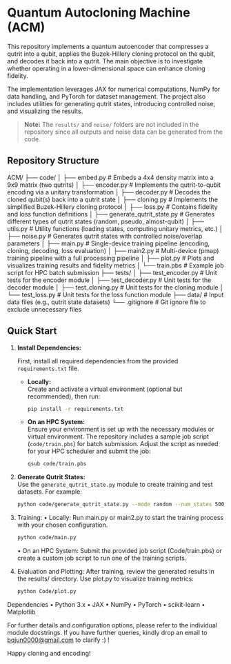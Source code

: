 # Quantum Autocloning Machine (ACM)

This repository implements a quantum autoencoder that compresses a qutrit into a qubit, applies the Buzek-Hillery cloning protocol on the qubit, and decodes it back into a qutrit. The main objective is to investigate whether operating in a lower-dimensional space can enhance cloning fidelity.

The implementation leverages JAX for numerical computations, NumPy for data handling, and PyTorch for dataset management. The project also includes utilities for generating qutrit states, introducing controlled noise, and visualizing the results.

> **Note:** The `results/` and `noise/` folders are not included in the repository since all outputs and noise data can be generated from the code.

## Repository Structure

ACM/
├── code/
│   ├── embed.py                 # Embeds a 4x4 density matrix into a 9x9 matrix (two qutrits)
│   ├── encoder.py               # Implements the qutrit-to-qubit encoding via a unitary transformation
│   ├── decoder.py               # Decodes the cloned qubit(s) back into a qutrit state
│   ├── cloning.py               # Implements the simplified Buzek-Hillery cloning protocol
│   ├── loss.py                  # Contains fidelity and loss function definitions
│   ├── generate_qutrit_state.py # Generates different types of qutrit states (random, pseudo, almost-qubit)
│   ├── utils.py                 # Utility functions (loading states, computing unitary metrics, etc.)
│   ├── noise.py                 # Generates qutrit states with controlled noise/overlap parameters
│   ├── main.py                  # Single-device training pipeline (encoding, cloning, decoding, loss evaluation)
│   ├── main2.py                 # Multi-device (pmap) training pipeline with a full processing pipeline
│   ├── plot.py                  # Plots and visualizes training results and fidelity metrics
│   └── train.pbs                # Example job script for HPC batch submission
├── tests/
│   ├── test_encoder.py          # Unit tests for the encoder module
│   ├── test_decoder.py          # Unit tests for the decoder module
│   ├── test_cloning.py          # Unit tests for the cloning module
│   └── test_loss.py             # Unit tests for the loss function module
├── data/                        # Input data files (e.g., qutrit state datasets)
└── .gitignore                   # Git ignore file to exclude unnecessary files

## Quick Start

1. **Install Dependencies:**

   First, install all required dependencies from the provided `requirements.txt` file.

   - **Locally:**  
     Create and activate a virtual environment (optional but recommended), then run:
     ```bash
     pip install -r requirements.txt
     ```

   - **On an HPC System:**  
     Ensure your environment is set up with the necessary modules or virtual environment. The repository includes a sample job script (`code/train.pbs`) for batch submission. Adjust the script as needed for your HPC scheduler and submit the job:
     ```bash
     qsub code/train.pbs
     ```

2. **Generate Qutrit States:**  
   Use the `generate_qutrit_state.py` module to create training and test datasets. For example:
   ```bash
   python code/generate_qutrit_state.py --mode random --num_states 5000 --test_size 0.2
   ```

3.	Training:
	•	Locally:
    Run main.py or main2.py to start the training process with your chosen configuration.
    ```bash
    python code/main.py
    ```

	•	On an HPC System:
    Submit the provided job script (Code/train.pbs) or create a custom job script to run one of the training scripts.

4.	Evaluation and Plotting:
    After training, review the generated results in the results/ directory. Use plot.py to visualize training metrics:
    ```bash
    python Code/plot.py
    ```


Dependencies
	•	Python 3.x
	•	JAX
	•	NumPy
	•	PyTorch
	•	scikit-learn
	•	Matplotlib

For further details and configuration options, please refer to the individual module docstrings. If you have further queries, kindly drop an email to bqjun0000@gmail.com to clarify :) !

Happy cloning and encoding!

